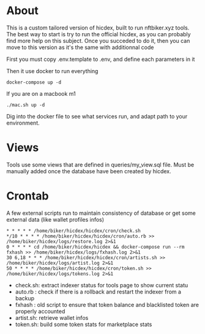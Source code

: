 # About

This is a custom tailored version of hicdex, built to run nftbiker.xyz tools.
The best way to start is try to run the official hicdex, as you can probably find more help on this subject.
Once you succeded to do it, then you can move to this version as it's the same with additionnal code

First you must copy .env.template to .env, and define each parameters in it

Then it use docker to run everything

```
docker-compose up -d
```

If you are on a macbook m1

```
./mac.sh up -d
```

Dig into the docker file to see what services run, and adapt path to your environment.


# Views

Tools use some views that are defined in queries/my_view.sql file.
Must be manually added once the database have been created by hicdex.

# Crontab

A few external scripts run to maintain consistency of database or get some external data (like wallet profiles infos)

```
* * * * * /home/biker/hicdex/hicdex/cron/check.sh
*/10 * * * * /home/biker/hicdex/hicdex/cron/auto.rb >> /home/biker/hicdex/logs/restore.log 2>&1
0 * * * * cd /home/biker/hicdex/hicdex && docker-compose run --rm fxhash >> /home/biker/hicdex/logs/fxhash.log 2>&1
30 6,18 * * * /home/biker/hicdex/hicdex/cron/artists.sh >>  /home/biker/hicdex/logs/artist.log 2>&1
50 * * * * /home/biker/hicdex/hicdex/cron/token.sh >>  /home/biker/hicdex/logs/tokens.log 2>&1
```


- check.sh: extract indexer status for tools page to show current statu
- auto.rb : check if there is a rollback and restart the indexer from a backup
- fxhash : old script to ensure that token balance and blacklisted token are properly accounted
- artist.sh: retrieve wallet infos
- token.sh: build some token stats for marketplace stats
